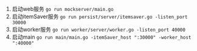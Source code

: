 1. 启动web服务
    `go run mockserver/main.go`
2. 启动itemSaver服务
    `go run persist/server/itemsaver.go -listen_port 30000`
3. 启动worker服务
    `go run worker/server/worker.go -listen_port 40000`
4. 启动main
    `go run main/main.go -itemSaver_host ":30000" -worker_host ":40000"`